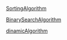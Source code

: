 [SortingAlgorithm](SortingAlgorithm.md)

[BinarySearchAlgorithm](BinarySearchgorithm.md)

[dinamicAlgorithm](dinamic.md)